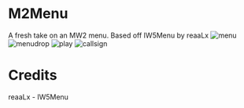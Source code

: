 # M2Menu
A fresh take on an MW2 menu. Based off IW5Menu by reaaLx
![menu](https://i.imgur.com/2Gg3yz7.jpg)
![menudrop](https://i.imgur.com/ZYUO8uh.jpg)
![play](https://i.imgur.com/tQBgJvK.jpg)
![callsign](https://i.imgur.com/jvTGpZd.jpg)

# Credits
reaaLx - IW5Menu
